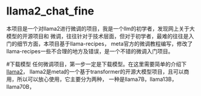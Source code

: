 # llama2_chat_fine
本项目是一个对llama2进行微调的项目，我是一个llm的初学者，发现网上关于大模型的开源项目和
微调，往往针对于技术层面，但对于初学者，最难的往往是入门的细节方面，本项目基于llama-recipes，
 meta官方的微调教程编写，修改了llama-recipes一些不合理的地方及错误，是一个不错的微调入门项目。

#下载模型
任何微调项目，第一步一定是下载模型。在这里需要简单的介绍下[llama2](https://github.com/facebookresearch/llama)，
llama2是meta的一个基于transformer的开源大模型项目，且可以商用，所以可以放心使用，它主要分为两种，
一种是llama7B，llama13B，llama70B，
